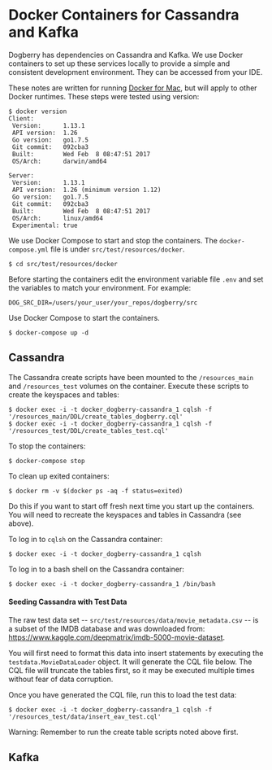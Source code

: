 # Docker Containers for Cassandra and Kafka

Dogberry has dependencies on Cassandra and Kafka. We use Docker containers to set up these services locally to provide a simple and consistent development environment. They can be accessed from your IDE.

These notes are written for running [Docker for Mac](https://www.docker.com/products/docker#/mac), but will apply to other Docker runtimes. These steps were tested using version:

```
$ docker version
Client:
 Version:      1.13.1
 API version:  1.26
 Go version:   go1.7.5
 Git commit:   092cba3
 Built:        Wed Feb  8 08:47:51 2017
 OS/Arch:      darwin/amd64

Server:
 Version:      1.13.1
 API version:  1.26 (minimum version 1.12)
 Go version:   go1.7.5
 Git commit:   092cba3
 Built:        Wed Feb  8 08:47:51 2017
 OS/Arch:      linux/amd64
 Experimental: true
 ```

We use Docker Compose to start and stop the containers. The `docker-compose.yml` file is under `src/test/resources/docker`.

```
$ cd src/test/resources/docker
```

Before starting the containers edit the environment variable file `.env` and set the variables to match your environment. For example:

```
DOG_SRC_DIR=/users/your_user/your_repos/dogberry/src
```

Use Docker Compose to start the containers.

```
$ docker-compose up -d
```

## Cassandra

 The Cassandra create scripts have been mounted to the `/resources_main` and `/resources_test` volumes on the container. Execute these scripts to create the keyspaces and tables:

```
$ docker exec -i -t docker_dogberry-cassandra_1 cqlsh -f '/resources_main/DDL/create_tables_dogberry.cql'
$ docker exec -i -t docker_dogberry-cassandra_1 cqlsh -f '/resources_test/DDL/create_tables_test.cql'
```

To stop the containers:

```
$ docker-compose stop
```

To clean up exited containers:

```
$ docker rm -v $(docker ps -aq -f status=exited)
```

Do this if you want to start off fresh next time you start up the containers. You will need to recreate the keyspaces and tables in Cassandra (see above).

To log in to `cqlsh` on the Cassandra container:

```
$ docker exec -i -t docker_dogberry-cassandra_1 cqlsh
```

To log in to a bash shell on the Cassandra container:

```
$ docker exec -i -t docker_dogberry-cassandra_1 /bin/bash
```

#### Seeding Cassandra with Test Data

The raw test data set -- `src/test/resources/data/movie_metadata.csv` -- is a subset of the IMDB database and was downloaded from: https://www.kaggle.com/deepmatrix/imdb-5000-movie-dataset.

You will first need to format this data into insert statements by executing the `testdata.MovieDataLoader` object. It will generate the CQL file below. The CQL file will truncate the tables first, so it may be executed multiple times without fear of data corruption.

Once you have generated the CQL file, run this to load the test data:

```
$ docker exec -i -t docker_dogberry-cassandra_1 cqlsh -f '/resources_test/data/insert_eav_test.cql'
```
Warning: Remember to run the create table scripts noted above first.

## Kafka
